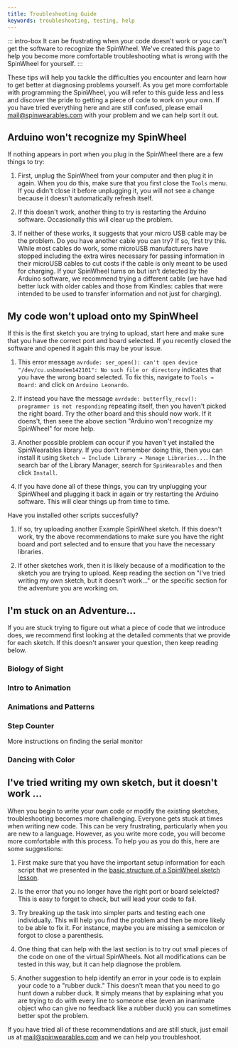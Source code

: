```yaml
---
title: Troubleshooting Guide
keywords: troubleshooting, testing, help
---
```


<link rel="stylesheet" href="/simspinwheel/simspinwheel.css">
<script src='/simspinwheel/simspinwheel.js'></script>


::: intro-box
It can be frustrating when your code doesn't work 
or you can't get the software to recognize the SpinWheel.
We've created this page to help you become more comfortable troubleshooting what is wrong with the SpinWheel for yourself.
:::


These tips will help you tackle the difficulties you encounter and 
learn how to get better at diagnosing problems yourself.
As you get more comfortable with programming the SpinWheel, 
you will refer to this guide less and less and 
discover the pride to getting a piece of code to work on your own.
If you have tried everything here and are still confused, 
please email mail@spinwearables.com with your problem and we can help sort it out.

## Arduino won't recognize my SpinWheel

If nothing appears in port when you plug in the SpinWheel there are a few things to try:

1. First, unplug the SpinWheel from your computer and then plug it in again.
When you do this, make sure that you first close the `Tools` menu. 
If you didn't close it before unplugging it, you will not see a change 
because it doesn't automatically refresh itself. 

2. If this doesn't work, another thing to try is restarting the Arduino software. 
Occasionally this will clear up the problem.

3. If neither of these works, it suggests that your micro USB cable may be the problem. 
Do you have another cable you can try? If so, first try this. 
While most cables do work, 
some microUSB manufacturers have stopped including the extra wires necessary for passing information in their microUSB cables to cut costs if the cable is only meant to be used for charging. 
If your SpinWheel turns on but isn’t detected by the Arduino software, 
we recommend trying a different cable 
(we have had better luck with older cables and those from Kindles: 
cables that were intended to be used to transfer information and not just for charging). 


## My code won't upload onto my SpinWheel

If this is the first sketch you are trying to upload, 
start here and make sure that you have the correct port and board selected. 
If you recently closed the software and opened it again this may be your issue.

1. This error message `avrdude: ser_open(): can't open device "/dev/cu.usbmodem142101": No such file or directory` indicates that you have the wrong board selected. To fix this, navigate to `Tools → Board:` and click on `Arduino Leonardo`.

2. If instead you have the message `avrdude: butterfly_recv(): programmer is not responding` repeating itself, then you haven't picked the right board. Try the other board and this should now work. If it doens't, then seee the above section "Arduino won't recognize my SpinWheel" for more help.

3. Another possible problem can occur if you haven't yet installed the SpinWearables library. If you don't remember doing this, then you can install it using `Sketch → Include Library → Manage Libraries...`. In the search bar of the Library Manager, search for `SpinWearables` and then click `Install`. 

4. If you have done all of these things, you can try unplugging your SpinWheel and plugging it back in again
or try restarting the Arduino software. 
This will clear things up from time to time.

Have you installed other scripts succesfully? 

1. If so, try uploading another Example SpinWheel sketch. 
If this doesn't work, try the above recommendations to make sure you have the right board and port selected and to ensure that you have the necessary libraries. 

2. If other sketches work, then it is likely because of a modification to the sketch you are trying to upload.
Keep reading the section on "I've tried writing my own sketch, 
but it doesn't work..." or the specific section for the adventure you are working on.


## I'm stuck on an Adventure...

If you are stuck trying to figure out what a piece of code that we introduce does, 
we recommend first looking at the detailed comments that we provide for each sketch.
If this doesn't answer your question, then keep reading below.

### Biology of Sight

### Intro to Animation

### Animations and Patterns

### Step Counter

More instructions on finding the serial monitor

### Dancing with Color

## I've tried writing my own sketch, but it doesn't work ...

When you begin to write your own code or modify the existing sketches, 
troubleshooting becomes more challenging.
Everyone gets stuck at times when writing new code. 
This can be very frustrating, particularly when you are new to a language.
However, as you write more code, you will become more comfortable with this process.
To help you as you do this, 
here are some suggestions:

1. First make sure that you have the important setup information for each script that we presented in the [basic structure of a SpinWheel sketch lesson](/basics). 

2. Is the error that you no longer have the right port or board selelcted? This is easy to forget to check, but will lead your code to fail.

3. Try breaking up the task into simpler parts and testing each one individually. 
This will help you find the problem and then be more likely to be able to fix it. 
For instance, maybe you are missing a semicolon or forgot to close a parenthesis.

4. One thing that can help with the last section is to try out small pieces of the code on one of the virtual SpinWheels. 
Not all modifications can be tested in this way, but it can help diagnose the problem.

5. Another suggestion to help identify an error in your code is to explain your code to a "rubber duck." This doesn't mean that you need to go hunt down a rubber duck.
It simply means that by explaining what you are trying to do with every line to someone else 
(even an inanimate object who can give no feedback like a rubber duck)
you can sometimes better spot the problem. 


If you have tried all of these recommendations and are still stuck, just email us at mail@spinwearables.com and we can help you troubleshoot.

